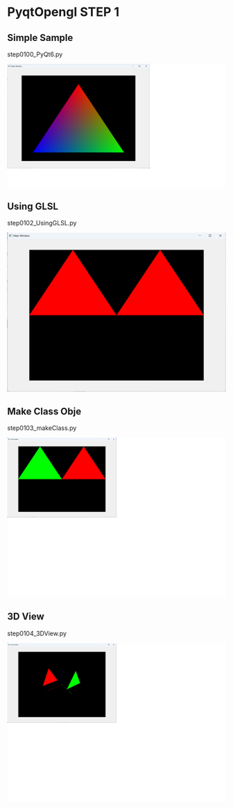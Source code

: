 # PyqtOpengl STEP 1
## Simple Sample
step0100_PyQt6.py

![step0100](https://github.com/IseShouzou/PyqtOpenGL/blob/main/step0100_PyQt6.png)

## Using GLSL
step0102_UsingGLSL.py

![step0100](https://github.com/IseShouzou/PyqtOpenGL/blob/main/step0102_UsingGLSL.png)

## Make Class Obje
step0103_makeClass.py

![step0100](https://github.com/IseShouzou/PyqtOpenGL/blob/main/step0103_makeClass.png)

## 3D View
step0104_3DView.py

![step0100](https://github.com/IseShouzou/PyqtOpenGL/blob/main/step0104_3DView.png)
